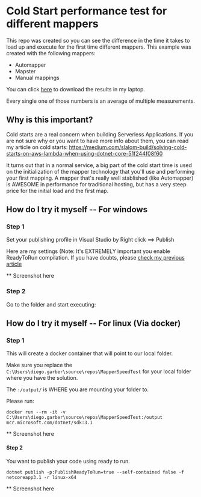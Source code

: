 # Cold Start performance test for different mappers

This repo was created so you can see the difference in the time it takes to load up and execute for the first time different mappers.
This example was created with the following mappers:
* Automapper
* Mapster
* Manual mappings

You can click [here](https://github.com/polgaro/MapperSpeedTest/blob/master/measurements.xlsx) to download the results in my laptop.

Every single one of those numbers is an average of multiple measurements.

## Why is this important?
Cold starts are a real concern when building Serverless Applications.
If you are not sure why or you want to have more info about them, you can read my article on cold starts:
https://medium.com/slalom-build/solving-cold-starts-on-aws-lambda-when-using-dotnet-core-51f244f08f60

It turns out that in a normal service, a big part of the cold start time is used on the initialization of the mapper technology that you'll use and performing your first mapping.
A mapper that's really well stablished (like Automapper) is AWESOME in performance for traditional hosting, but has a very steep price for the initial load and the first map.

## How do I try it myself -- For windows

### Step 1
Set your publishing profile in Visual Studio by Right click ==> Publish

Here are my settings (Note: It's EXTREMELY important you enable ReadyToRun compilation. If you have doubts, please [check my previous article](https://medium.com/slalom-build/solving-cold-starts-on-aws-lambda-when-using-dotnet-core-51f244f08f60)

** Screenshot here

### Step 2
Go to the folder and start executing:

## How do I try it myself -- For linux (Via docker)

### Step 1
This will create a docker container that will point to our local folder.

Make sure you replace the `C:\Users\diego.garber\source\repos\MapperSpeedTest` for your local folder where you have the solution.

The `:/output/` is WHERE you are mounting your folder to.

Please run:

`docker run --rm -it -v C:\Users\diego.garber\source\repos\MapperSpeedTest:/output mcr.microsoft.com/dotnet/sdk:3.1`

** Screenshot here

#### Step 2
You want to publish your code using ready to run.

`dotnet publish -p:PublishReadyToRun=true --self-contained false -f netcoreapp3.1 -r linux-x64`

** Screenshot here
